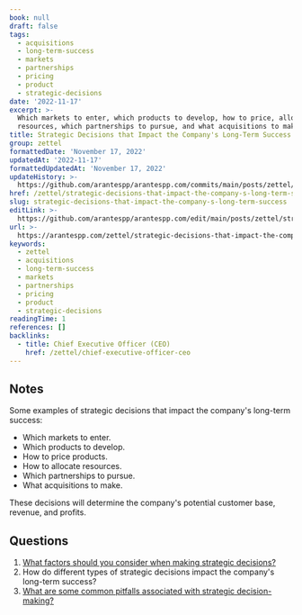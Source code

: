 ```yaml
---
book: null
draft: false
tags:
  - acquisitions
  - long-term-success
  - markets
  - partnerships
  - pricing
  - product
  - strategic-decisions
date: '2022-11-17'
excerpt: >-
  Which markets to enter, which products to develop, how to price, allocate
  resources, which partnerships to pursue, and what acquisitions to make.
title: Strategic Decisions that Impact the Company's Long-Term Success
group: zettel
formattedDate: 'November 17, 2022'
updatedAt: '2022-11-17'
formattedUpdatedAt: 'November 17, 2022'
updateHistory: >-
  https://github.com/arantespp/arantespp.com/commits/main/posts/zettel/strategic-decisions-that-impact-the-company-s-long-term-success.md
href: /zettel/strategic-decisions-that-impact-the-company-s-long-term-success
slug: strategic-decisions-that-impact-the-company-s-long-term-success
editLink: >-
  https://github.com/arantespp/arantespp.com/edit/main/posts/zettel/strategic-decisions-that-impact-the-company-s-long-term-success.md
url: >-
  https://arantespp.com/zettel/strategic-decisions-that-impact-the-company-s-long-term-success
keywords:
  - zettel
  - acquisitions
  - long-term-success
  - markets
  - partnerships
  - pricing
  - product
  - strategic-decisions
readingTime: 1
references: []
backlinks:
  - title: Chief Executive Officer (CEO)
    href: /zettel/chief-executive-officer-ceo
---
```


## Notes

Some examples of strategic decisions that impact the company's long-term success:

- Which markets to enter.
- Which products to develop.
- How to price products.
- How to allocate resources.
- Which partnerships to pursue.
- What acquisitions to make.

These decisions will determine the company's potential customer base, revenue, and profits.

## Questions

1. [What factors should you consider when making strategic decisions?](/zettel/factors-to-consider-when-making-a-strategic-decision)
2. How do different types of strategic decisions impact the company's long-term success?
3. [What are some common pitfalls associated with strategic decision-making?](/common-strategic-decision-making-pitfalls-and-how-to-avoid-them)
